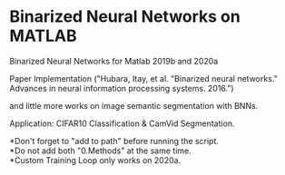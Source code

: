 # Binarized Neural Networks on MATLAB

Binarized Neural Networks for Matlab 2019b and 2020a

Paper Implementation ("Hubara, Itay, et al. "Binarized neural networks." Advances in neural information processing systems. 2016.")

and little more works on image semantic segmentation with BNNs.

Application: CIFAR10 Classification & CamVid Segmentation.

*Don't forget to "add to path" before running the script.  
*Do not add both "0.Methods" at the same time.  
*Custom Training Loop only works on 2020a.   

